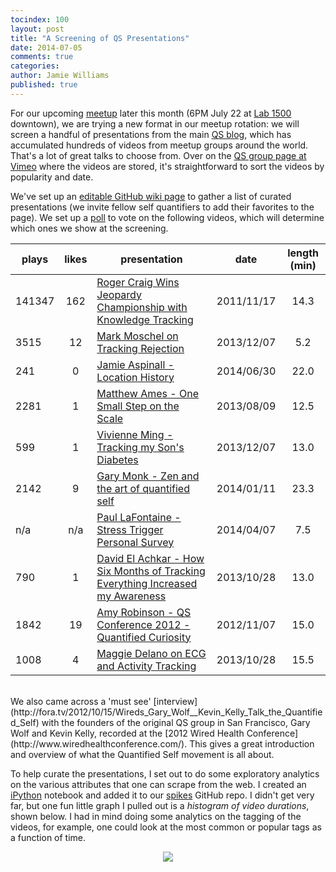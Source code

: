 ```yaml
---
tocindex: 100
layout: post
title: "A Screening of QS Presentations"
date: 2014-07-05
comments: true
categories:
author: Jamie Williams
published: true
---
```


For our upcoming [meetup](http://www.meetup.com/QS-STL/events/193827792/?a=ea1_grp&rv=ea1&_af_eid=193827792&_af=event) later this month
(6PM July 22 at [Lab 1500](http://www.wiredhealthconference.com/) downtown), we are trying a new format in our meetup rotation: we will screen
a handful of presentations from the main [QS blog](http://quantifiedself.com/), which has accumulated hundreds of videos from meetup groups around the world. That's
a lot of great talks to choose from. Over on the [QS group page at Vimeo](http://vimeo.com/groups/quantifiedself/sort:plays/format:detail) where the videos are stored,
it's straightforward to sort the videos by popularity and date.

We've set up an [editable GitHub wiki page](https://github.com/QuantifiedSTL/QuantifiedSTL.github.io/wiki/Choosing-QS-presentations-to-watch) to gather a list of curated presentations (we invite
fellow self quantifiers to add their favorites to the page). We set up a [poll](http://www.meetup.com/QS-STL/polls/1107602/) to vote on the following videos, which will determine which ones we show at the screening.

| plays | likes | presentation | date | length (min) |
| ----------- | :------------: | ----------- | :-----------: | :-----------: |
| 141347 | 162 | [Roger Craig Wins Jeopardy Championship with Knowledge Tracking](http://quantifiedself.com/2011/11/roger-craig-on-knowledge-tracking/) | 2011/11/17 | 14.3 |
| 3515 | 12 | [Mark Moschel on Tracking Rejection](http://quantifiedself.com/2013/12/mark-moschel-tracking-rejections/) | 2013/12/07 | 5.2 |
| 241 | 0 | [Jamie Aspinall - Location History](http://vimeo.com/99571921) | 2014/06/30 | 22.0 |
| 2281 | 1 | [Matthew Ames - One Small Step on the Scale](http://vimeo.com/groups/quantifiedself/videos/72048184) | 2013/08/09 | 12.5 |
| 599 | 1 | [Vivienne Ming - Tracking my Son's Diabetes](http://vimeo.com/81272562) | 2013/12/07 | 13.0 |
| 2142 | 9 | [Gary Monk - Zen and the art of quantified self](http://vimeo.com/groups/quantifiedself/videos/83913668) | 2014/01/11 | 23.3 |
| n/a | n/a | [Paul LaFontaine - Stress Trigger Personal Survey](http://quantselflafont.com/2014/04/07/stress-trigger-personal-survey/) | 2014/04/07 | 7.5 |
| 790 | 1 | [David El Achkar - How Six Months of Tracking Everything Increased my Awareness](http://vimeo.com/78020552) | 2013/10/28 | 13.0 |
| 1842 | 19 | [Amy Robinson - QS Conference 2012 - Quantified Curiosity](http://vimeo.com/groups/quantifiedself/videos/52984751) | 2012/11/07 | 15.0 |
| 1008 | 4 | [Maggie Delano on ECG and Activity Tracking](http://vimeo.com/77972740) | 2013/10/28 | 15.5 |

<br>
We also came across a 'must see' [interview](http://fora.tv/2012/10/15/Wireds_Gary_Wolf__Kevin_Kelly_Talk_the_Quantified_Self) with the
founders of the original QS group in San Francisco, Gary Wolf and Kevin Kelly, recorded
at the [2012 Wired Health Conference](http://www.wiredhealthconference.com/). This gives a great introduction and overview of what the Quantified Self movement is all about.

To help curate the presentations, I set out to do some exploratory analytics on the various attributes that one can scrape from the web. I created
an [iPython](http://ipython.org/) notebook and added it to our [spikes](https://github.com/QuantifiedSTL/spikes/tree/master/QSBlogAnaltyics)
GitHub repo. I didn't get very far, but one fun little graph I pulled out is a _histogram of video durations_, shown below. I had in
mind doing some analytics on the tagging of the videos, for example, one could look at the most common or popular tags as a function of time.

<div align="center">
        <img src="../../../../../images/durationhistogram.svg"/>
</div>
